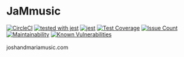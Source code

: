 # JaMmusic

[![CircleCI](https://circleci.com/gh/WebJamApps/JaMmusic.svg?style=svg)](https://circleci.com/gh/WebJamApps/JaMmusic)
[![tested with jest](https://img.shields.io/badge/tested_with-jest-99424f.svg)](https://github.com/facebook/jest) [![jest](https://jestjs.io/img/jest-badge.svg)](https://github.com/facebook/jest)
[![Test Coverage](https://api.codeclimate.com/v1/badges/39beb7a5a056ba4cee15/test_coverage)](https://codeclimate.com/github/WebJamApps/JaMmusic/test_coverage)
[![Issue Count](https://codeclimate.com/github/WebJamApps/JaMmusic/badges/issue_count.svg)](https://codeclimate.com/github/WebJamApps/JaMmusic/issues)
[![Maintainability](https://api.codeclimate.com/v1/badges/39beb7a5a056ba4cee15/maintainability)](https://codeclimate.com/github/WebJamApps/JaMmusic/maintainability)
[![Known Vulnerabilities](https://snyk.io/test/github/webjamapps/JaMmusic/badge.svg)](https://snyk.io/test/github/webjamapps/JaMmusic)
<br>
<br>
joshandmariamusic.com

